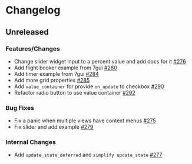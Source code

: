 # Changelog

## Unreleased

### Features/Changes
- Change slider widget input to a percent value and add docs for it [#276](https://github.com/lapce/floem/pull/276)
- Add flight booker example from 7gui [#280](https://github.com/lapce/floem/pull/280)
- Add timer example from 7gui [#284](https://github.com/lapce/floem/pull/284)
- Add more grid properties [#285](https://github.com/lapce/floem/pull/285)
- Add `value_container` for provide `on_update` to checkbox [#290](https://github.com/lapce/floem/pull/290)
- Refactor radio button to use value container [#292](https://github.com/lapce/floem/pull/292)

### Bug Fixes
- Fix a panic when multiple views have context menus [#275](https://github.com/lapce/floem/pull/275)
- Fix slider and add example [#279](https://github.com/lapce/floem/pull/279)

### Internal Changes
- Add `update_state_deferred` and `simplify update_state` [#277](https://github.com/lapce/floem/pull/277)
